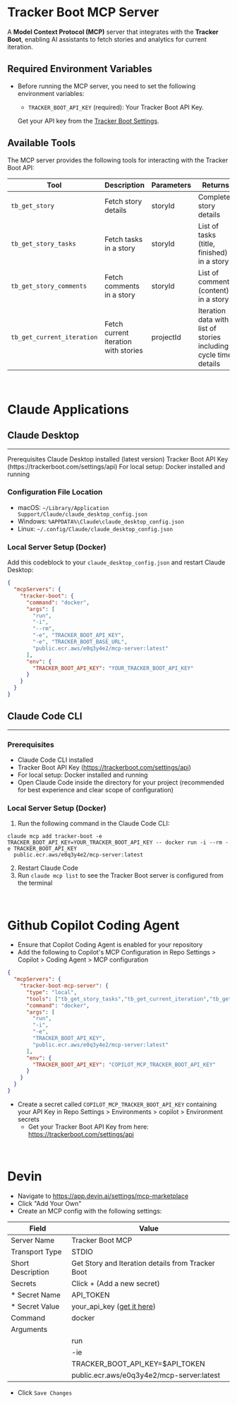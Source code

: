 # Tracker Boot MCP Server

A **Model Context Protocol (MCP)** server that integrates with the **Tracker Boot**, enabling AI assistants to fetch stories and analytics for current iteration.

## Required Environment Variables

- Before running the MCP server, you need to set the following environment variables:
    - `TRACKER_BOOT_API_KEY` (required): Your Tracker Boot API Key.

  Get your API key from the [Tracker Boot Settings](https://trackerboot.com/settings/api).
  


## Available Tools
The MCP server provides the following tools for interacting with the Tracker Boot API:

| Tool                       | Description                          | Parameters | Returns                                                          |
|----------------------------|--------------------------------------|------------|------------------------------------------------------------------|
| `tb_get_story`             | Fetch story details                  | storyId    | Complete story details                                           |
| `tb_get_story_tasks`       | Fetch tasks in a story               | storyId    | List of tasks (title, finished) in a story                       |
| `tb_get_story_comments`    | Fetch comments in a story            | storyId    | List of comments (content) in a story                            |
| `tb_get_current_iteration` | Fetch current iteration with stories | projectId  | Iteration data with list of stories including cycle time details |

&nbsp;

# Claude Applications

## Claude Desktop
<hr>
Prerequisites
Claude Desktop installed (latest version)
Tracker Boot API Key (https://trackerboot.com/settings/api)
For local setup: Docker installed and running

### Configuration File Location
- macOS: `~/Library/Application Support/Claude/claude_desktop_config.json`
- Windows: `%APPDATA%\Claude\claude_desktop_config.json`
- Linux: `~/.config/Claude/claude_desktop_config.json`

### Local Server Setup (Docker)
Add this codeblock to your `claude_desktop_config.json` and restart Claude Desktop:
```json
{
  "mcpServers": {
    "tracker-boot": {
      "command": "docker",
      "args": [
        "run",
        "-i",
        "--rm",
        "-e", "TRACKER_BOOT_API_KEY",
        "-e", "TRACKER_BOOT_BASE_URL",
        "public.ecr.aws/e0q3y4e2/mcp-server:latest"
      ],
      "env": {
        "TRACKER_BOOT_API_KEY": "YOUR_TRACKER_BOOT_API_KEY"
      }
    }
  }
}


```

## Claude Code CLI
<hr>

### Prerequisites
- Claude Code CLI installed
- Tracker Boot API Key (https://trackerboot.com/settings/api)
- For local setup: Docker installed and running
- Open Claude Code inside the directory for your project (recommended for best experience and clear scope of configuration)

### Local Server Setup (Docker)
1. Run the following command in the Claude Code CLI:
```shell
claude mcp add tracker-boot -e TRACKER_BOOT_API_KEY=YOUR_TRACKER_BOOT_API_KEY -- docker run -i --rm -e TRACKER_BOOT_API_KEY
  public.ecr.aws/e0q3y4e2/mcp-server:latest
```
2. Restart Claude Code
3. Run `claude mcp list` to see the Tracker Boot server is configured from the terminal

<br>

# Github Copilot Coding Agent
- Ensure that Copilot Coding Agent is enabled for your repository
- Add the following to Copilot's MCP Configuration in Repo Settings > Copilot > Coding Agent > MCP configuration
```json
{
  "mcpServers": {
    "tracker-boot-mcp-server": {
      "type": "local",
      "tools": ["tb_get_story_tasks","tb_get_current_iteration","tb_get_story_comments","tb_get_story"],
      "command": "docker",
      "args": [
        "run",
        "-i",
        "-e",
        "TRACKER_BOOT_API_KEY",
        "public.ecr.aws/e0q3y4e2/mcp-server:latest"
      ],
      "env": {
        "TRACKER_BOOT_API_KEY": "COPILOT_MCP_TRACKER_BOOT_API_KEY"
      }
    }
  }
}
``` 
- Create a secret called `COPILOT_MCP_TRACKER_BOOT_API_KEY` containing your API Key in Repo Settings > Environments > copilot > Environment secrets
  - Get your Tracker Boot API Key from here: https://trackerboot.com/settings/api

<br/>

# Devin
- Navigate to https://app.devin.ai/settings/mcp-marketplace
- Click "Add Your Own"
- Create an MCP config with the following settings:

| Field             | Value                                                              | 
|-------------------|--------------------------------------------------------------------|
| Server Name       | Tracker Boot MCP                                                   |
| Transport Type    | STDIO                                                              |
| Short Description | Get Story and Iteration details from Tracker Boot                  |
| Secrets           | Click + (Add a new secret)                                         |
| * Secret Name     | API_TOKEN                                                          |
| * Secret Value    | your_api_key ([get it here](https://trackerboot.com/settings/api)) |
| Command           | docker                                                             |
| Arguments         |                                                                    |
|                   | run                                                                |
|                   | -ie                                                                |
|                   | TRACKER_BOOT_API_KEY=$API_TOKEN                                    |
|                   | public.ecr.aws/e0q3y4e2/mcp-server:latest                          |

* Click `Save Changes`

